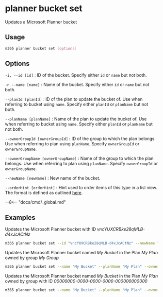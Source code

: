 # planner bucket set

Updates a Microsoft Planner bucket

## Usage

```sh
m365 planner bucket set [options]
```

## Options

`-i, --id [id]`
: ID of the bucket. Specify either `id` or `name` but not both.

`-n --name [name]`
: Name of the bucket. Specify either `id` or `name` but not both.

`--planId [planId]`
: ID of the plan to update the bucket of. Use when referring to bucket using `name`. Specify either `planId` or `planName` but not both.

`--planName [planName]`
: Name of the plan to update the bucket of. Use when referring to bucket using `name`. Specify either `planId` or `planName` but not both.

`--ownerGroupId [ownerGroupId]`
: ID of the group to which the plan belongs. Use when referring to plan using `planName`. Specify `ownerGroupId` or `ownerGroupName`.

`--ownerGroupName [ownerGroupName]`
: Name of the group to which the plan belongs. Use when referring to plan using `planName`. Specify `ownerGroupId` or `ownerGroupName`.

`--newName [newName]`
: New name of the bucket.

`--orderHint [orderHint]`
: Hint used to order items of this type in a list view. The format is defined as outlined [here](https://docs.microsoft.com/en-us/graph/api/resources/planner-order-hint-format?view=graph-rest-1.0).

--8<-- "docs/cmd/_global.md"

## Examples

Updates the Microsoft Planner bucket with ID _vncYUXCRBke28qMLB-d4xJcACtNz_

```sh
m365 planner bucket set --id "vncYUXCRBke28qMLB-d4xJcACtNz" --newName "New bucket name"
```

Updates the Microsoft Planner bucket named _My Bucket_ in the Plan _My Plan_ owned by group _My Group_

```sh
m365 planner bucket set --name "My Bucket" --planName "My Plan" --ownerGroupName "My Group" --newName "New bucket name"
```

Updates the Microsoft Planner bucket named _My Bucket_ in the Plan _My Plan_ owned by group with ID _00000000-0000-0000-0000-000000000000_

```sh
m365 planner bucket set --name "My Bucket" --planName "My Plan" --ownerGroupId 00000000-0000-0000-0000-000000000000 --newName "New bucket name"
```
